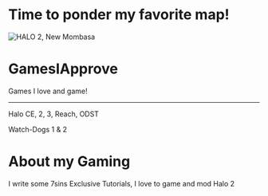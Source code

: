 # Time to ponder my favorite map!
![HALO 2, New Mombasa](https://vignette.wikia.nocookie.net/halo/images/a/a8/New_Mombasa_halo_2.jpg)
# GamesIApprove
Games I love and game!

---------------------------------
Halo CE, 2, 3, Reach, ODST

Watch-Dogs 1 & 2
# About my Gaming
 I write some 7sins Exclusive Tutorials, I love to game and mod Halo 2
